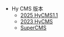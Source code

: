 - Hy CMS 版本
  - [2025 HyCMS1.1 ](https://github.com/HywebU00/2025_HyCMS1.1)
  - [2023 HyCMS ](https://github.com/HywebU00/2023_HyCMS)
  - [SuperCMS](https://github.com/HywebU00/2020_M00_supercms)
